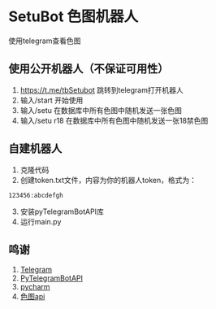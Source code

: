 # SetuBot 色图机器人
使用telegram查看色图
## 使用公开机器人（不保证可用性）
1. https://t.me/tbSetubot 跳转到telegram打开机器人
2. 输入/start 开始使用
3. 输入/setu 在数据库中所有色图中随机发送一张色图
4. 输入/setu r18 在数据库中所有色图中随机发送一张18禁色图

## 自建机器人
1. 克隆代码
2. 创建token.txt文件，内容为你的机器人token，格式为：
```
123456:abcdefgh
```
3. 安装pyTelegramBotAPI库
4. 运行main.py

## 鸣谢
1. [Telegram](https://telegram.org/)
2. [PyTelegramBotAPI](https://github.com/eternnoir/pyTelegramBotAPI)
3. [pycharm](https://www.jetbrains.com/pycharm/)
4. [色图api](https://github.com/yuban10703/SetuAPI)